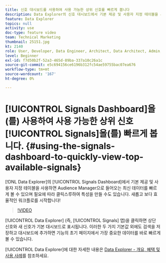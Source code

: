 ```yaml
---
title: 신호 대시보드를 사용하여 사용 가능한 상위 신호를 빠르게 봅니다
description: Data Explorer의 신호 대시보드에서 기본 제공 및 사용자 지정 테이블을 사용하는 방법을 알아봅니다. Audience Manager으로 들어오는 최신 데이터를 빠르게 볼 수 있으며, 필요에 따라 클릭스루하여 트레이트를 만들 수도 있습니다. 새롭고 보다 효율적인 워크플로를 시작합니다!
feature: Data Explorer
topics: null
activity: use
doc-type: feature video
team: Technical Marketing
thumbnail: 25151.jpg
kt: 2140
role: User, Developer, Data Engineer, Architect, Data Architect, Admin, Leader
level: Beginner
exl-id: f7d50b2f-52a3-465d-89ba-337a10c26a1c
source-git-commit: e5c694156ce6196b312fc54ae59755bac07ea676
workflow-type: tm+mt
source-wordcount: '167'
ht-degree: 0%

---
```


# [!UICONTROL Signals Dashboard]을(를) 사용하여 사용 가능한 상위 신호 [!UICONTROL Signals]을(를) 빠르게 봅니다. {#using-the-signals-dashboard-to-quickly-view-top-available-signals}

[!DNL Data Explorer]의 [!UICONTROL Signals Dashboard]에서 기본 제공 및 사용자 지정 테이블을 사용하면 Audience Manager으로 들어오는 최신 데이터를 빠르게 볼 수 있으며 필요에 따라 클릭스루하여 특성을 만들 수도 있습니다. 새롭고 보다 효율적인 워크플로를 시작합니다!

>[!VIDEO](https://video.tv.adobe.com/v/25151/?quality=12)

[!UICONTROL Data Explorer] (즉, [!UICONTROL Signals] 앱)을 클릭하면 상단 신호와 새 신호가 기본 대시보드로 표시됩니다. 이러한 두 가지 기본값 외에도 검색을 저장하고 대시보드에 추가하면 기능의 초기 페이지에서 가장 중요한 데이터를 바로 빠르게 볼 수 있습니다.

[!UICONTROL Data Explorer]에 대한 자세한 내용은 [Data Explorer - 개요, 혜택 및 사용 사례](https://experienceleague.adobe.com/docs/audience-manager/user-guide/features/data-explorer/data-explorer-overview.html?lang=en)를 참조하세요.
